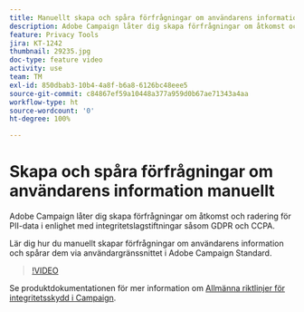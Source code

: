 ```yaml
---
title: Manuellt skapa och spåra förfrågningar om användarens information via användargränssnittet i Adobe Campaign
description: Adobe Campaign låter dig skapa förfrågningar om åtkomst och radering för PII-data i enlighet med integritetslagstiftningar såsom GDPR och CCPA. Lär dig hur du manuellt skapar förfrågningar om användarens information och spårar dem via användargränssnittet i Adobe Campaign Standard.
feature: Privacy Tools
jira: KT-1242
thumbnail: 29235.jpg
doc-type: feature video
activity: use
team: TM
exl-id: 850dbab3-10b4-4a8f-b6a8-6126bc48eee5
source-git-commit: c84867ef59a10448a377a959d0b67ae71343a4aa
workflow-type: ht
source-wordcount: '0'
ht-degree: 100%

---
```


# Skapa och spåra förfrågningar om användarens information manuellt

Adobe Campaign låter dig skapa förfrågningar om åtkomst och radering för PII-data i enlighet med integritetslagstiftningar såsom GDPR och CCPA.

Lär dig hur du manuellt skapar förfrågningar om användarens information och spårar dem via användargränssnittet i Adobe Campaign Standard.

>[!VIDEO](https://video.tv.adobe.com/v/29235?quality=12&learn=on)

Se produktdokumentationen för mer information om [Allmänna riktlinjer för integritetsskydd i Campaign](https://experienceleague.adobe.com/docs/campaign-standard/using/getting-started/privacy/privacy-management.html?lang=sv).
